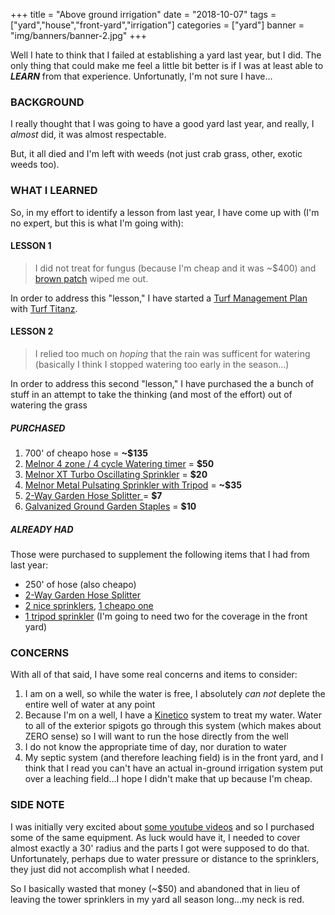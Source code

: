 +++
title = "Above ground irrigation"
date = "2018-10-07"
tags = ["yard","house","front-yard","irrigation"]
categories = ["yard"]
banner = "img/banners/banner-2.jpg"
+++

Well I hate to think that I failed at establishing a yard last year, but I did.
The only thing that could make me feel a little bit better is if I was at least
able to ***LEARN*** from that experience.  Unfortunatly, I'm not sure I have...
<!--more-->

### BACKGROUND

I really thought that I was going to have a good yard last year, and really, I
*almost* did, it was almost respectable.

But, it all died and I'm left with weeds (not just crab grass, other, exotic
weeds too).

### WHAT I LEARNED

So, in my effort to identify a lesson from last year, I have come
up with (I'm no expert, but this is what I'm going with):

#### LESSON 1

> I did not treat for fungus (because I'm cheap and it was ~$400) and
[brown patch](https://en.wikipedia.org/wiki/Brown_patch) wiped me out.

In order to address this "lesson," I have started a
[Turf Management Plan](https://turftitanz.com/services/turf-management-plans/)
with [Turf Titanz](http://turftitanz.com).

#### LESSON 2

> I relied too much on *hoping* that the rain was sufficent for watering
(basically I think I stopped watering too early in the season...)

In order to address this second "lesson," I have purchased the a bunch of stuff
in an attempt to take the thinking (and most of the effort) out of watering the
grass

##### PURCHASED

1. 700' of cheapo hose = **~$135**
2. [Melnor 4 zone / 4 cycle Watering timer](https://amzn.to/2pNteFu) = **$50**
3. [Melnor XT Turbo Oscillating Sprinkler](https://amzn.to/2A4k65x) = **$20**
4. [Melnor Metal Pulsating Sprinkler with Tripod](https://www.amazon.com/gp/product/B00E3VRVLI/ref=od_aui_detailpages01?ie=UTF8&psc=1)
   = **~$35**
5. [2-Way Garden Hose Splitter ](https://amzn.to/2pPjTNr) = **$7**
6. [Galvanized Ground Garden Staples](https://amzn.to/2ybLwFo) = **$10**

##### ALREADY HAD

Those were purchased to supplement the following items that I had from last
year:

- 250' of hose (also cheapo)
- [2-Way Garden Hose Splitter ](https://amzn.to/2pPjTNr)
- [2 nice sprinklers](https://amzn.to/2QI0Q3c), [1 cheapo one](https://amzn.to/2A4QHrQ)
- [1 tripod sprinkler](https://amzn.to/2pN5bH5) (I'm going to need two for the coverage in the front yard)

### CONCERNS

With all of that said, I have some real concerns and items to consider:

1. I am on a well, so while the water is free, I absolutely *can not* deplete
   the entire well of water at any point
2. Because I'm on a well, I have a [Kinetico](https://www.kinetico.com) system
   to treat my water.  Water to all of the exterior spigots go through this
   system (which makes about ZERO sense) so I will want to run the hose directly
   from the well
3. I do not know the appropriate time of day, nor duration to water
4. My septic system (and therefore leaching field) is in the front yard, and I
   think that I read you can't have an actual in-ground irrigation system put
   over a leaching field...I hope I didn't make that up because I'm cheap.

### SIDE NOTE

I was initially very excited about
[some youtube videos](https://www.youtube.com/channel/UCGmz1qSJjvBPluouoOj1Qkg)
and so I purchased some of the same equipment.  As luck would have it, I needed
to cover almost exactly a 30' radius and the parts I got were supposed to do
that.  Unfortunately, perhaps due to water pressure or distance to the
sprinklers, they just did not accomplish what I needed.  

So I basically wasted that money (~$50) and abandoned that in lieu of leaving
the tower sprinklers in my yard all season long...my neck is red.